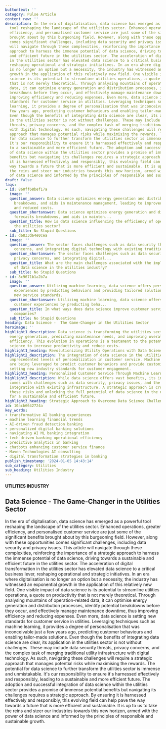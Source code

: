 ```yaml
---
buttontext: ''
category: Pulse Article
content_raw: ''
description: In the era of digitalisation, data science has emerged as a powerful
  tool reshaping the landscape of the utilities sector. Enhanced operations, greater
  efficiency, and personalised customer service are just some of the significant benefits
  brought about by this burgeoning field. However, along with these opportunities
  comes significant challenges, including data security and privacy issues. This article
  will navigate through these complexities, reinforcing the importance of a strategic
  approach to harness the immense potential of data science, driving towards a sustainable
  and efficient future in the utilities sector. The acceleration of digital transformation
  in the utilities sector has elevated data science to a critical business lever,
  reshaping operational and strategic initiatives. In an era where digitalisation
  is no longer an option but a necessity, the industry has witnessed an exponential
  growth in the application of this relatively new field. One visible impact of data
  science is its potential to streamline utilities operations, a quote on productivity
  that is not merely theoretical. Through analysing mountains of operation-related
  data, it can optimise energy generation and distribution processes, identify potential
  breakdowns before they occur, and effectively manage maintenance downtime, thus
  improving efficiency and reducing expenses. Even more, data science is setting new
  standards for customer service in utilities. Leveraging techniques such as machine
  learning, it provides a degree of personalisation that was inconceivable just a
  few years ago, predicting customer behaviours and enabling tailor-made solutions.
  Even though the benefits of integrating data science are clear, its application
  in the utilities sector is not without challenges. These may include data security
  threats, privacy concerns, and the complex task of merging traditional utility infrastructure
  with digital technology. As such, navigating these challenges will require a strategic
  approach that manages potential risks while maximising the rewards. The potential
  for data science to further transform the utilities sector is immense and unmistakable.
  It's our responsibility to ensure it's harnessed effectively and responsibly, leading
  to a sustainable and more efficient future. The adoption and successful integration
  of data science within the utilities sector provides a promise of immense potential
  benefits but navigating its challenges requires a strategic approach. By ensuring
  it is harnessed effectively and responsibly, this evolving field can help pave the
  way towards a future that is more efficient and sustainable. It is up to us to take
  the reins and steer our industries towards this new horizon, armed with the power
  of data science and informed by the principles of responsible and sustainable growth.
draft: false
faqs:
- id: 860ff68bef17a
  image: ''
  question_answer: Data science optimizes energy generation and distribution, forecasts
    breakdowns, and aids in maintenance management, leading to improved efficiency
    and reduced costs.
  question_shortanswer: Data science optimizes energy generation and distribution,
    forecasts breakdowns, and aids in mainten...
  question_title: How is data science influencing the efficiency of operations in
    the utilities sector?
  sub_title: No Stupid Questions
- id: d6833d64e0cea
  image: ''
  question_answer: The sector faces challenges such as data security threats, privacy
    concerns, and integrating digital technology with existing traditional infrastructure.
  question_shortanswer: The sector faces challenges such as data security threats,
    privacy concerns, and integrating digital...
  question_title: What are the main challenges associated with the implementation
    of data science in the utilities industry?
  sub_title: No Stupid Questions
- id: 8c9671b1a2b7a
  image: ''
  question_answer: Utilizing machine learning, data science offers personalized customer
    experiences by predicting behaviors and providing tailored solutions, setting
    new service standards.
  question_shortanswer: Utilizing machine learning, data science offers personalized
    customer experiences by predicting beha...
  question_title: In what ways does data science improve customer service for utility
    companies?
  sub_title: No Stupid Questions
heading: Data Science -  The Game-Changer in the Utilities Sector
heroimage: ''
highlight1_description: Data science is transforming the utilities sector by optimizing
  energy generation, predicting maintenance needs, and improving overall operational
  efficiency. This evolution in operations is a testament to the potential of data
  science to increase productivity and reduce costs.
highlight1_heading: Revolutionizing Utility Operations with Data Science
highlight2_description: The integration of data science in the utilities sector enables
  unprecedented levels of personalization in customer service. Machine learning techniques
  are being leveraged to predict customer behaviors and provide customized solutions,
  setting new industry standards for customer engagement.
highlight2_heading: Personalized Customer Service Through Machine Learning
highlight3_description: While data science offers vast benefits, its implementation
  comes with challenges such as data security, privacy issues, and the need for digital
  integration with existing infrastructure. A strategic approach is crucial to navigating
  these risks and unlocking the full potential of data science in the utilities sector
  for a sustainable and efficient future.
highlight3_heading: Strategic Approach to Overcome Data Science Challenges
id: 10acb6642724a
key_words:
- transformative AI banking experiences
- machine learning financial trends
- AI-driven fraud detection banking
- personalized digital banking solutions
- navigating AI ML banking integration
- tech-driven banking operational efficiency
- predictive analytics in banking
- chatbots enhancing customer service finance
- Maven Technologies AI consulting
- digital transformation strategies in banking
publish_timestamp: '2024-01-05 14:43:14'
sub_category: Utilities
sub_heading: Utilities Industry
---
```


#### UTILITIES INDUSTRY
## Data Science -  The Game-Changer in the Utilities Sector
In the era of digitalisation, data science has emerged as a powerful tool reshaping the landscape of the utilities sector. Enhanced operations, greater efficiency, and personalised customer service are just some of the significant benefits brought about by this burgeoning field. However, along with these opportunities comes significant challenges, including data security and privacy issues. This article will navigate through these complexities, reinforcing the importance of a strategic approach to harness the immense potential of data science, driving towards a sustainable and efficient future in the utilities sector. The acceleration of digital transformation in the utilities sector has elevated data science to a critical business lever, reshaping operational and strategic initiatives. In an era where digitalisation is no longer an option but a necessity, the industry has witnessed an exponential growth in the application of this relatively new field. One visible impact of data science is its potential to streamline utilities operations, a quote on productivity that is not merely theoretical. Through analysing mountains of operation-related data, it can optimise energy generation and distribution processes, identify potential breakdowns before they occur, and effectively manage maintenance downtime, thus improving efficiency and reducing expenses. Even more, data science is setting new standards for customer service in utilities. Leveraging techniques such as machine learning, it provides a degree of personalisation that was inconceivable just a few years ago, predicting customer behaviours and enabling tailor-made solutions. Even though the benefits of integrating data science are clear, its application in the utilities sector is not without challenges. These may include data security threats, privacy concerns, and the complex task of merging traditional utility infrastructure with digital technology. As such, navigating these challenges will require a strategic approach that manages potential risks while maximising the rewards. The potential for data science to further transform the utilities sector is immense and unmistakable. It's our responsibility to ensure it's harnessed effectively and responsibly, leading to a sustainable and more efficient future. The adoption and successful integration of data science within the utilities sector provides a promise of immense potential benefits but navigating its challenges requires a strategic approach. By ensuring it is harnessed effectively and responsibly, this evolving field can help pave the way towards a future that is more efficient and sustainable. It is up to us to take the reins and steer our industries towards this new horizon, armed with the power of data science and informed by the principles of responsible and sustainable growth.